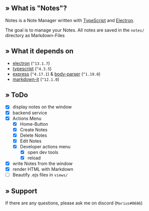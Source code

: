 ## » What is "Notes"?

Notes is a Note Manager written with [TypeScript](https://www.typescriptlang.org/) and [Electron](https://www.electronjs.org/).

The goal is to manage your Notes. All notes are saved in the ``notes/`` directory as Markdown-Files

## » What it depends on

* [electron](https://www.npmjs.com/package/electron/v/13.1.7) (`^13.1.7`)
* [typescript](https://www.npmjs.com/package/typescript/v/4.3.5) (`^4.3.5`)
* [express](https://www.npmjs.com/package/express/v/4.17.1/) (`^4.17.1`) & [body-parser](https://www.npmjs.com/package/body-parser/v/1.19.0) (`^1.19.0`)
* [markdown-it](https://www.npmjs.com/package/markdown-it/v/12.1.0) (`^12.1.0`)

## » ToDo

* [X] display notes on the window
* [X] backend service
* [X] Actions Menu
  * [X] Home-Button
  * [X] Create Notes
  * [X] Delete Notes
  * [X] Edit Notes
  * [X] Developer actions menu
    * [X] open dev tools
    * [X] reload
* [X] write Notes from the window
* [X] render HTML with Markdown
* [ ] Beautify .ejs files in `views/`

## » Support

If there are any questions, please ask me on discord (`Marius#0686`) 
